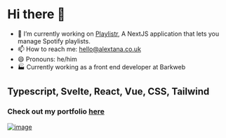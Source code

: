 # Hi there 👋

- 🔭 I’m currently working on [Playlistr](https://playlistr.dev/), A NextJS application that lets you manage Spotify playlists.
- 📫 How to reach me: hello@alextana.co.uk
- 😄 Pronouns: he/him
- 🏭 Currently working as a front end developer at Barkweb

## Typescript, Svelte, React, Vue, CSS, Tailwind

### Check out my portfolio [here](https://alextana.co.uk)

[![image](https://user-images.githubusercontent.com/24207888/188632945-1d55c7b8-ed23-42d0-bbfe-b938c13e865f.png)](https://alextana.co.uk)
